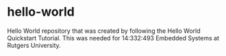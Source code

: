 # hello-world
Hello World repository that was created by following the Hello World Quickstart Tutorial. This was needed for 14:332:493 Embedded Systems at Rutgers University.
